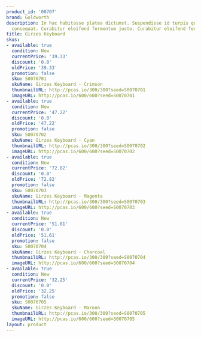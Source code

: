```yaml
---
product_id: '00707'
brand: Goldworth
description: In hac habitasse platea dictumst. Suspendisse id turpis quis orci euismod
  consequat. Curabitur eleifend fermentum justo. Curabitur eleifend fermentum justo.
title: Girzes Keyboard
skus:
- available: true
  condition: New
  currentPrice: '39.33'
  discount: '0.0'
  oldPrice: '39.33'
  promotion: false
  sku: S0070701
  skuName: Girzes Keyboard - Crimson
  thumbnailURL: http://pcas.io/300/300?seed=S0070701
  imageURL: http://pcas.io/600/600?seed=S0070701
- available: true
  condition: New
  currentPrice: '47.22'
  discount: '0.0'
  oldPrice: '47.22'
  promotion: false
  sku: S0070702
  skuName: Girzes Keyboard - Cyan
  thumbnailURL: http://pcas.io/300/300?seed=S0070702
  imageURL: http://pcas.io/600/600?seed=S0070702
- available: true
  condition: New
  currentPrice: '72.82'
  discount: '0.0'
  oldPrice: '72.82'
  promotion: false
  sku: S0070703
  skuName: Girzes Keyboard - Magenta
  thumbnailURL: http://pcas.io/300/300?seed=S0070703
  imageURL: http://pcas.io/600/600?seed=S0070703
- available: true
  condition: New
  currentPrice: '51.61'
  discount: '0.0'
  oldPrice: '51.61'
  promotion: false
  sku: S0070704
  skuName: Girzes Keyboard - Charcoal
  thumbnailURL: http://pcas.io/300/300?seed=S0070704
  imageURL: http://pcas.io/600/600?seed=S0070704
- available: true
  condition: New
  currentPrice: '32.25'
  discount: '0.0'
  oldPrice: '32.25'
  promotion: false
  sku: S0070705
  skuName: Girzes Keyboard - Maroon
  thumbnailURL: http://pcas.io/300/300?seed=S0070705
  imageURL: http://pcas.io/600/600?seed=S0070705
layout: product
---
```

